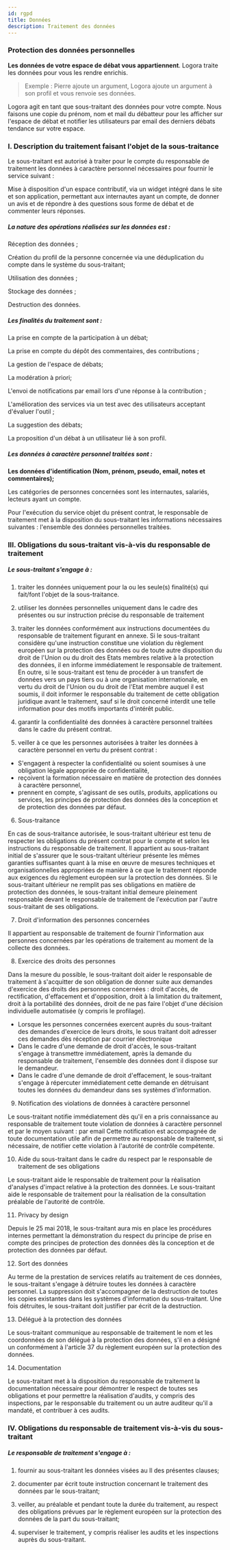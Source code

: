 ```yaml
---
id: rgpd
title: Données
description: Traitement des données  
---
```


### Protection des données personnelles 

**Les données de votre espace de débat vous appartiennent**. Logora traite les données pour vous les rendre enrichis. 

> Exemple : Pierre ajoute un argument, Logora ajoute un argument à son profil et vous renvoie ses données. 

Logora agit en tant que sous-traitant des données pour votre compte. Nous faisons une copie du prénom, nom et mail du débatteur pour les afficher sur l'espace de débat et notifier les utilisateurs par email des derniers débats tendance sur votre espace. 

### I. Description du traitement faisant l'objet de la sous-traitance 

Le sous-traitant est autorisé à traiter pour le compte du responsable de traitement les données à caractère personnel nécessaires pour fournir le service suivant : 

Mise à disposition d'un espace contributif, via un widget intégré dans le site et son application, permettant aux internautes ayant un compte, de donner un avis et de répondre à des questions sous forme de débat et de commenter leurs réponses. 

##### La nature des opérations réalisées sur les données est :

Réception des données ;

Création du profil de la personne concernée via une déduplication du compte dans le système du sous-traitant;

Utilisation des données ;

Stockage des données ; 

Destruction des données. 

##### Les finalités du traitement sont :

La prise en compte de la participation à un débat; 

La prise en compte du dépôt des commentaires, des contributions ;

La gestion de l'espace de débats; 

La modération à priori; 

L'envoi de notifications par email lors d'une réponse à la contribution ; 

L'amélioration des services via un test avec des utilisateurs acceptant d'évaluer l'outil ; 

La suggestion des débats; 

La proposition d'un débat à un utilisateur lié à son profil. 

##### Les données à caractère personnel traitées sont :

**Les données d'identification (Nom, prénom, pseudo, email, notes et commentaires);**

Les catégories de personnes concernées sont les internautes, salariés, lecteurs ayant un compte. 

Pour l'exécution du service objet du présent contrat, le responsable de traitement met à la disposition du sous-traitant les informations nécessaires suivantes : l'ensemble des données personnelles traitées. 

### III. Obligations du sous-traitant vis-à-vis du responsable de traitement 

##### Le sous-traitant s'engage à :

1. traiter les données uniquement pour la ou les seule(s) finalité(s) qui fait/font l'objet de la sous-traitance. 

2. utiliser les données personnelles uniquement dans le cadre des présentes ou sur instruction précise du responsable de traitement

3. traiter les données conformément aux instructions documentées du responsable de traitement figurant en annexe. Si le sous-traitant considère qu'une instruction constitue une violation du règlement européen sur la protection des données ou de toute autre disposition du droit de l'Union ou du droit des Etats membres relative à la protection des données, il en informe immédiatement le responsable de traitement. En outre, si le sous-traitant est tenu de procéder à un transfert de données vers un pays tiers ou à une organisation internationale, en vertu du droit de l'Union ou du droit de l'Etat membre auquel il est soumis, il doit informer le responsable du traitement de cette obligation juridique avant le traitement, sauf si le droit concerné interdit une telle information pour des motifs importants d'intérêt public. 

4. garantir la confidentialité des données à caractère personnel traitées dans le cadre du présent contrat. 

5. veiller à ce que les personnes autorisées à traiter les données à caractère personnel en vertu du présent contrat : 

- S'engagent à respecter la confidentialité ou soient soumises à une obligation légale appropriée de confidentialité, 
- reçoivent la formation nécessaire en matière de protection des données à caractère personnel, 
- prennent en compte, s'agissant de ses outils, produits, applications ou services, les principes de protection des données dès la conception et de protection des données par défaut. 

6. Sous-traitance 

En cas de sous-traitance autorisée, le sous-traitant ultérieur est tenu de respecter les obligations du présent contrat pour le compte et selon les instructions du responsable de traitement. Il appartient au sous-traitant initial de s'assurer que le sous-traitant ultérieur présente les mêmes garanties suffisantes quant à la mise en œuvre de mesures techniques et organisationnelles appropriées de manière à ce que le traitement réponde aux exigences du règlement européen sur la protection des données. Si le sous-traitant ultérieur ne remplit pas ses obligations en matière de protection des données, le sous-traitant initial demeure pleinement responsable devant le responsable de traitement de l'exécution par l'autre sous-traitant de ses obligations. 

7. Droit d'information des personnes concernées 

Il appartient au responsable de traitement de fournir l'information aux personnes concernées par les opérations de traitement au moment de la collecte des données. 

8. Exercice des droits des personnes 

Dans la mesure du possible, le sous-traitant doit aider le responsable de traitement à s'acquitter de son obligation de donner suite aux demandes d'exercice des droits des personnes concernées : droit d'accès, de rectification, d'effacement et d'opposition, droit à la limitation du traitement, droit à la portabilité des données, droit de ne pas faire l'objet d'une décision individuelle automatisée (y compris le profilage). 

- Lorsque les personnes concernées exercent auprès du sous-traitant des demandes d'exercice de leurs droits, le sous traitant doit adresser ces demandes dès réception par courrier électronique  
- Dans le cadre d'une demande de droit d'accès, le sous-traitant s'engage à transmettre immédiatement, après la demande du responsable de traitement, l'ensemble des données dont il dispose sur le demandeur. 
- Dans le cadre d'une demande de droit d'effacement, le sous-traitant s'engage à répercuter immédiatement cette demande en détruisant toutes les données du demandeur dans ses systèmes d'information.

9. Notification des violations de données à caractère personnel 

Le sous-traitant notifie immédiatement dès qu'il en a pris connaissance au responsable de traitement toute violation de données à caractère personnel et par le moyen suivant : par email
Cette notification est accompagnée de toute documentation utile afin de permettre au responsable de traitement, si nécessaire, de notifier cette violation à l'autorité de contrôle compétente.

10. Aide du sous-traitant dans le cadre du respect par le responsable de traitement de ses obligations 

Le sous-traitant aide le responsable de traitement pour la réalisation d'analyses d'impact relative à la protection des données. Le sous-traitant aide le responsable de traitement pour la réalisation de la consultation préalable de l'autorité de contrôle. 

11. Privacy by design 

Depuis le 25 mai 2018, le sous-traitant aura mis en place les procédures internes permettant la démonstration du respect du principe de prise en compte des principes de protection des données dès la conception et de protection des données par défaut. 

12. Sort des données 

Au terme de la prestation de services relatifs au traitement de ces données, le sous-traitant s'engage à détruire toutes les données à caractère personnel. La suppression doit s'accompagner de la destruction de toutes les copies existantes dans les systèmes d'information du sous-traitant. Une fois détruites, le sous-traitant doit justifier par écrit de la destruction. 

13. Délégué à la protection des données 

Le sous-traitant communique au responsable de traitement le nom et les coordonnées de son délégué à la protection des données, s'il en a désigné un conformément à l'article 37 du règlement européen sur la protection des données. 

14. Documentation 

Le sous-traitant met à la disposition du responsable de traitement la documentation nécessaire pour démontrer le respect de toutes ses obligations et pour permettre la réalisation d'audits, y compris des inspections, par le responsable du traitement ou un autre auditeur qu'il a mandaté, et contribuer à ces audits. 

### IV. Obligations du responsable de traitement vis-à-vis du sous-traitant 

##### Le responsable de traitement s'engage à :

1. fournir au sous-traitant les données visées au Il des présentes clauses; 

2. documenter par écrit toute instruction concernant le traitement des données par le sous-traitant; 

3. veiller, au préalable et pendant toute la durée du traitement, au respect des obligations prévues par le  règlement européen sur la protection des données de la part du sous-traitant; 

4. superviser le traitement, y compris réaliser les audits et les inspections auprès du sous-traitant. 
